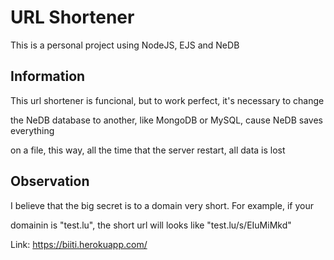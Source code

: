 # <h1> URL Shortener </h1>

<p> This is a personal project using NodeJS, EJS and NeDB </p>

<h2>Information</h2>

<p> This url shortener is funcional, but to work perfect, it's necessary to change</p>
<p> the NeDB database to another, like MongoDB or MySQL, cause NeDB saves everything</p>
<p> on a file, this way, all the time that the server restart, all data is lost </p>

<h2>Observation</h2>

<p> I believe that the big secret is to a domain very short. For example, if your </p>
<p> domainin is "test.lu", the short url will looks like "test.lu/s/EIuMiMkd" </p>


Link: <a href="https://biiti.herokuapp.com/" target="_blank">https://biiti.herokuapp.com/</a>
